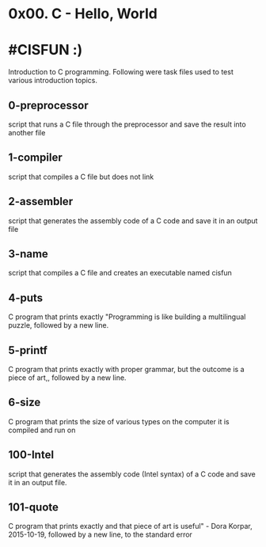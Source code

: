 # 0x00. C - Hello, World
# #CISFUN :)
Introduction to C programming. Following were task files used to test various introduction topics.
## 0-preprocessor
script that runs a C file through the preprocessor and save the result into another file
## 1-compiler
script that compiles a C file but does not link
## 2-assembler
script that generates the assembly code of a C code and save it in an output file
## 3-name
script that compiles a C file and creates an executable named cisfun
## 4-puts
C program that prints exactly "Programming is like building a multilingual puzzle, followed by a new line.
## 5-printf
C program that prints exactly with proper grammar, but the outcome is a piece of art,, followed by a new line.
## 6-size
C program that prints the size of various types on the computer it is compiled and run on
## 100-Intel
script that generates the assembly code (Intel syntax) of a C code and save it in an output file.
## 101-quote
C program that prints exactly and that piece of art is useful" - Dora Korpar, 2015-10-19, followed by a new line, to the standard error
